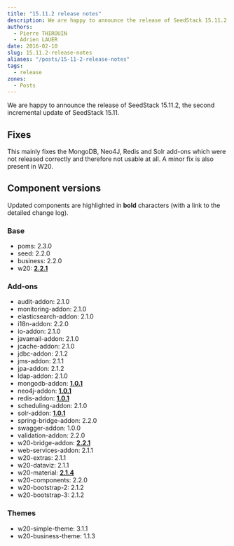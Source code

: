 ```yaml
---
title: "15.11.2 release notes"
description: We are happy to announce the release of SeedStack 15.11.2!
authors:
  - Pierre THIROUIN
  - Adrien LAUER
date: 2016-02-10
slug: 15.11.2-release-notes
aliases: "/posts/15-11-2-release-notes"
tags:
  - release
zones:
  - Posts
---
```


We are happy to announce the release of SeedStack 15.11.2, the second incremental update of SeedStack 15.11.<!--more-->

## Fixes

This mainly fixes the MongoDB, Neo4J, Redis and Solr add-ons which were not released correctly and therefore not
usable at all. A minor fix is also present in W20.

## Component versions

Updated components are highlighted in **bold** characters (with a link to the detailed change log).

### Base

* poms: 2.3.0
* seed: 2.2.0
* business: 2.2.0
* w20: **[2.2.1](https://github.com/seedstack/w20/releases/tag/v2.2.1)**

### Add-ons

* audit-addon: 2.1.0
* monitoring-addon: 2.1.0
* elasticsearch-addon: 2.1.0
* i18n-addon: 2.2.0
* io-addon: 2.1.0
* javamail-addon: 2.1.0
* jcache-addon: 2.1.0
* jdbc-addon: 2.1.2
* jms-addon: 2.1.1
* jpa-addon: 2.1.2
* ldap-addon: 2.1.0
* mongodb-addon: **[1.0.1](https://github.com/seedstack/mongodb-addon/releases/tag/v1.0.1)**
* neo4j-addon: **[1.0.1](https://github.com/seedstack/neo4j-addon/releases/tag/v1.0.1)**
* redis-addon: **[1.0.1](https://github.com/seedstack/redis-addon/releases/tag/v1.0.1)**
* scheduling-addon: 2.1.0
* solr-addon: **[1.0.1](https://github.com/seedstack/solr-addon/releases/tag/v1.0.1)**
* spring-bridge-addon: 2.2.0
* swagger-addon: 1.0.0
* validation-addon: 2.2.0
* w20-bridge-addon: **[2.2.1](https://github.com/seedstack/w20-bridge-addon/releases/tag/v2.2.1)**
* web-services-addon: 2.1.1
* w20-extras: 2.1.1
* w20-dataviz: 2.1.1
* w20-material: **[2.1.4](https://github.com/seedstack/w20-material/releases/tag/v2.1.4)**
* w20-components: 2.2.0
* w20-bootstrap-2: 2.1.2
* w20-bootstrap-3: 2.1.2

### Themes

* w20-simple-theme: 3.1.1
* w20-business-theme: 1.1.3
